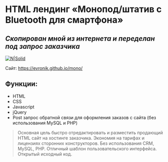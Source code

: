 # HTML лендинг «Монопод/штатив с Bluetooth для смартфона»
## _Скопирован мной из интернета и переделан под запрос заказчика_  

[![N|Solid](https://evronik.github.io/mono/mono.jpg)](https://evronik.github.io/mono/)

Сайт: https://evronik.github.io/mono/

## Функции:

- HTML
- CSS
- Javascript
- jQuery
- Post запрос обратной связи для оформления заказов с сайта (без использования MySQL и PHP)

> Основная цель быстро отредактировать и разместить продающий HTML сайт на хостинге заказчика.
> Экономия на тарифах и лицензиях сторонних конструкторов.
> Без использования CRM, MySQL, PHP.
> Отличный шаблон пользовательского интерфейса.
> Открытый исходный код.
